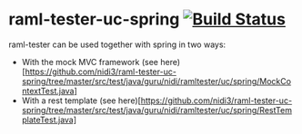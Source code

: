 raml-tester-uc-spring [![Build Status](https://travis-ci.org/nidi3/raml-tester-uc-spring.svg?branch=master)](https://travis-ci.org/nidi3/raml-tester-uc-spring)
=====================

raml-tester can be used together with spring in two ways:

- With the mock MVC framework (see here)[https://github.com/nidi3/raml-tester-uc-spring/tree/master/src/test/java/guru/nidi/ramltester/uc/spring/MockContextTest.java]
- With a rest template (see here)[https://github.com/nidi3/raml-tester-uc-spring/tree/master/src/test/java/guru/nidi/ramltester/uc/spring/RestTemplateTest.java]
